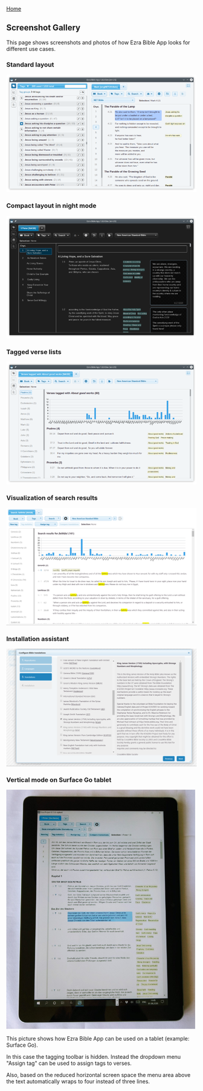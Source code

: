 <p id="navigation">
  <a href="https://ezrabibleapp.net">Home</a>
</p>

## Screenshot Gallery

This page shows screenshots and photos of how Ezra Bible App looks for different use cases.

### Standard layout

![Ezra Bible App 1.8.0](/assets/screenshots/ezra_bible_app_1.8.0_scaled_down.png "Ezra Bible App 1.8.0")

### Compact layout in night mode

![Ezra Bible App 1.8.0 Night Mode](/assets/screenshots/ezra_bible_app_1.8.0_night_mode_scaled_down.png "Ezra Bible App 1.8.0 Night Mode")

### Tagged verse lists

![Ezra Bible App 1.8.0 Tagged Verse List](/assets/screenshots/ezra_bible_app_1.8.0_tagged_verse_list_scaled_down.png "Ezra Bible App 1.8.0 Tagged Verse List")

### Visualization of search results

![Ezra Bible App 0.13.0 Search Results](/assets/screenshots/ezra_project_0_13_0_search_results.png "Ezra Bible App 0.13.0 Search Results")

### Installation assistant

![Ezra Bible App 0.13.0 Installation Assistant](/assets/screenshots/ezra_project_0_13_0_install_assistant.png "Ezra Bible App 0.13.0 Install Assistant")

### Vertical mode on Surface Go tablet

<img src="/assets/screenshots/ezra_project_0_13_0_surface_go.jpg" alt="Ezra Bible App 0.13.0 on Surface Go" width="500"/>

This picture shows how Ezra Bible App can be used on a tablet (example: Surface Go).

In this case the tagging toolbar is hidden. Instead the dropdown menu "Assign tag" can be used to assign tags to verses.

Also, based on the reduced horizontal screen space the menu area above the text automatically wraps to four instead of three lines.

<div style="clear: both; padding-top: 1em"></div>